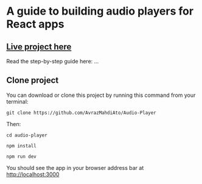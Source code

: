 # A guide to building audio players for React apps

## [Live project here](https://github.com/AvrazMahdiAto/Audio-Player)

Read the step-by-step guide here: ...

## Clone project

You can download or clone this project by running this command from your terminal:

```
git clone https://github.com/AvrazMahdiAto/Audio-Player
```

Then:

```
cd audio-player
```

```
npm install

```

```
npm run dev

```

You should see the app in your browser address bar at [http://localhost:3000](http://localhost:3000)
